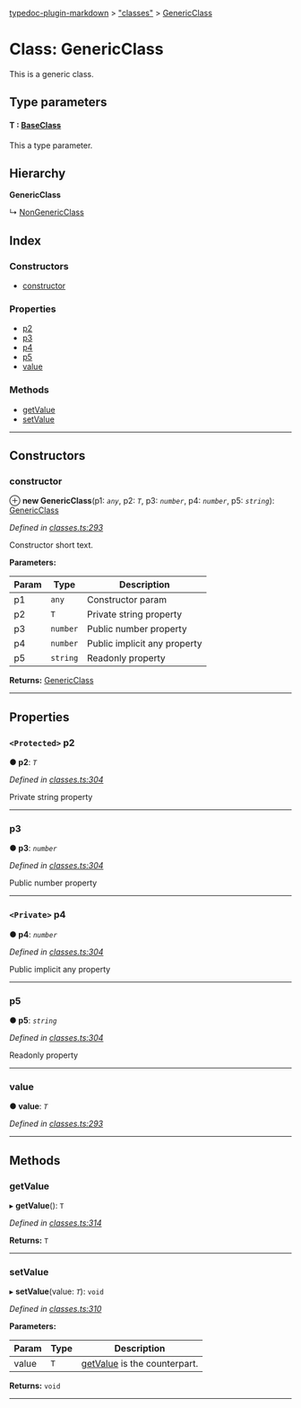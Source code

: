 [typedoc-plugin-markdown](../README.md) > ["classes"](../modules/_classes_.md) > [GenericClass](../classes/_classes_.genericclass.md)

# Class: GenericClass

This is a generic class.

## Type parameters
#### T :  [BaseClass](_classes_.baseclass.md)

This a type parameter.

## Hierarchy

**GenericClass**

↳  [NonGenericClass](_classes_.nongenericclass.md)

## Index

### Constructors

* [constructor](_classes_.genericclass.md#constructor)

### Properties

* [p2](_classes_.genericclass.md#p2)
* [p3](_classes_.genericclass.md#p3)
* [p4](_classes_.genericclass.md#p4)
* [p5](_classes_.genericclass.md#p5)
* [value](_classes_.genericclass.md#value)

### Methods

* [getValue](_classes_.genericclass.md#getvalue)
* [setValue](_classes_.genericclass.md#setvalue)

---

## Constructors

<a id="constructor"></a>

###  constructor

⊕ **new GenericClass**(p1: *`any`*, p2: *`T`*, p3: *`number`*, p4: *`number`*, p5: *`string`*): [GenericClass](_classes_.genericclass.md)

*Defined in [classes.ts:293](https://github.com/tgreyuk/typedoc-plugin-markdown/blob/master/test/src/classes.ts#L293)*

Constructor short text.

**Parameters:**

| Param | Type | Description |
| ------ | ------ | ------ |
| p1 | `any` |  Constructor param |
| p2 | `T` |  Private string property |
| p3 | `number` |  Public number property |
| p4 | `number` |  Public implicit any property |
| p5 | `string` |  Readonly property |

**Returns:** [GenericClass](_classes_.genericclass.md)

___

## Properties

<a id="p2"></a>

### `<Protected>` p2

**● p2**: *`T`*

*Defined in [classes.ts:304](https://github.com/tgreyuk/typedoc-plugin-markdown/blob/master/test/src/classes.ts#L304)*

Private string property

___
<a id="p3"></a>

###  p3

**● p3**: *`number`*

*Defined in [classes.ts:304](https://github.com/tgreyuk/typedoc-plugin-markdown/blob/master/test/src/classes.ts#L304)*

Public number property

___
<a id="p4"></a>

### `<Private>` p4

**● p4**: *`number`*

*Defined in [classes.ts:304](https://github.com/tgreyuk/typedoc-plugin-markdown/blob/master/test/src/classes.ts#L304)*

Public implicit any property

___
<a id="p5"></a>

###  p5

**● p5**: *`string`*

*Defined in [classes.ts:304](https://github.com/tgreyuk/typedoc-plugin-markdown/blob/master/test/src/classes.ts#L304)*

Readonly property

___
<a id="value"></a>

###  value

**● value**: *`T`*

*Defined in [classes.ts:293](https://github.com/tgreyuk/typedoc-plugin-markdown/blob/master/test/src/classes.ts#L293)*

___

## Methods

<a id="getvalue"></a>

###  getValue

▸ **getValue**(): `T`

*Defined in [classes.ts:314](https://github.com/tgreyuk/typedoc-plugin-markdown/blob/master/test/src/classes.ts#L314)*

**Returns:** `T`

___
<a id="setvalue"></a>

###  setValue

▸ **setValue**(value: *`T`*): `void`

*Defined in [classes.ts:310](https://github.com/tgreyuk/typedoc-plugin-markdown/blob/master/test/src/classes.ts#L310)*

**Parameters:**

| Param | Type | Description |
| ------ | ------ | ------ |
| value | `T` |  [getValue](_classes_.genericclass.md#getvalue) is the counterpart. |

**Returns:** `void`

___

